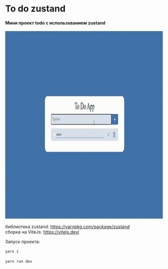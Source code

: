 ﻿# To do zustand
 
 #### Мини проект todo c использованием zustand
 
 <img src="https://github.com/NepoGostu/todo-zustand/blob/main/public/todo_app.gif" width="800" height="600">
 
 библиотека zustand: https://yarnpkg.com/package/zustand  
 cборка на ViteJs: https://vitejs.dev/


Запуск проекта:
```
yarn i

yarn run dev

```
